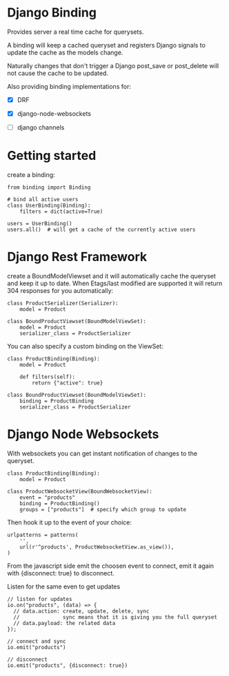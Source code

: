 # Django Binding

Provides server a real time cache for querysets.

A binding will keep a cached queryset and
registers Django signals to update the cache as the models change.

Naturally changes that don't trigger a Django post_save or post_delete will
not cause the cache to be updated.

Also providing binding implementations for:

  - [x] DRF
  - [x] django-node-websockets
  - [ ] django channels


# Getting started

create a binding:

    from binding import Binding

    # bind all active users
    class UserBinding(Binding):
        filters = dict(active=True)

    users = UserBinding()
    users.all()  # will get a cache of the currently active users


# Django Rest Framework

create a BoundModelViewset and it will automatically cache the queryset and
keep it up to date. When Etags/last modified are supported it will return 304
responses for you automatically:

    class ProductSerializer(Serializer):
        model = Product

    class BoundProductViewset(BoundModelViewSet):
        model = Product
        serializer_class = ProductSerializer

You can also specify a custom binding on the ViewSet:

    class ProductBinding(Binding):
        model = Product

        def filters(self):
            return {"active": true}      

    class BoundProductViewset(BoundModelViewSet):
        binding = ProductBinding
        serializer_class = ProductSerializer


# Django Node Websockets

With websockets you can get instant notification of changes to the queryset.

    class ProductBinding(Binding):
        model = Product

    class ProductWebsocketView(BoundWebsocketView):
        event = "products"
        binding = ProductBinding()
        groups = ["products"]  # specify which group to update

Then hook it up to the event of your choice:

    urlpatterns = patterns(
        '',
        url(r'^products', ProductWebsocketView.as_view()),
    )

From the javascript side emit the choosen event to connect,
emit it again with {disconnect: true} to disconnect.

Listen for the same even to get updates

    // listen for updates
    io.on("products", (data) => {
      // data.action: create, update, delete, sync
      //              sync means that it is giving you the full queryset
      // data.payload: the related data
    });

    // connect and sync
    io.emit("products")

    // disconnect
    io.emit("products", {disconnect: true})
